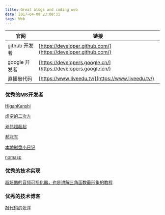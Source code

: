 ```yaml
---
title: Great blogs and coding web
date: 2017-04-08 23:00:31
tags: Web
---
```



官网|链接
----|----
github 开发者|[https://developer.github.com/](https://developer.github.com/)
google 开发者|[https://developers.google.cn/](https://developers.google.cn/)
直播敲代码|[https://www.liveedu.tv/](https://www.liveedu.tv/)


### 优秀的MS开发者

[HiganKanshi](http://blog.higan.me/)  

[虚空的二次方](http://validvoid.net/)  

[邓伟超超超](http://juniperphoton.net/)  

[郝冠军](http://www.cnblogs.com/haogj/)  

[本地磁盘小日记](http://ohayou.moeres.org/)  

[nomasp](http://blog.csdn.net/nomasp/article/details/44966625)  

### 优秀的技术实现

[超炫酷的音频可视化器，也是讲解三角函数最形象的教程](https://medium.com/@conundrumer/a-perceptually-meaningful-audio-visualizer-ee72051781bc#.xhtmqg8rz​)  

### 优秀的技术博客

[敲代码的张洋](http://blog.codinglabs.org/)  
